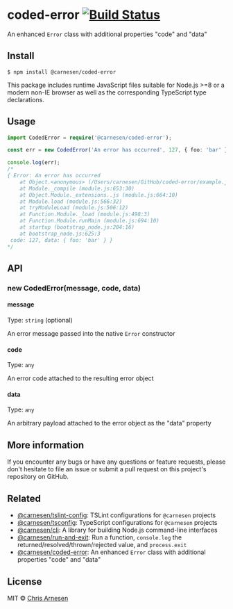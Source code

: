 # coded-error [![Build Status](https://travis-ci.com/carnesen/coded-error.svg?branch=master)](https://travis-ci.com/carnesen/coded-error)

An enhanced `Error` class with additional properties "code" and "data"

## Install

```
$ npm install @carnesen/coded-error
```
This package includes runtime JavaScript files suitable for Node.js >=8 or a modern non-IE browser as well as the corresponding TypeScript type declarations.

## Usage

```ts
import CodedError = require('@carnesen/coded-error');

const err = new CodedError('An error has occurred', 127, { foo: 'bar' });

console.log(err);
/*
{ Error: An error has occurred
    at Object.<anonymous> (/Users/carnesen/GitHub/coded-error/example.js:3:13)
    at Module._compile (module.js:653:30)
    at Object.Module._extensions..js (module.js:664:10)
    at Module.load (module.js:566:32)
    at tryModuleLoad (module.js:506:12)
    at Function.Module._load (module.js:498:3)
    at Function.Module.runMain (module.js:694:10)
    at startup (bootstrap_node.js:204:16)
    at bootstrap_node.js:625:3
 code: 127, data: { foo: 'bar' } }
*/
```
## API

### new CodedError(message, code, data)

#### message

Type: `string` (optional)

An error message passed into the native `Error` constructor

#### code

Type: `any`

An error code attached to the resulting error object

#### data

Type: `any`

An arbitrary payload attached to the error object as the "data" property

## More information
If you encounter any bugs or have any questions or feature requests, please don't hesitate to file an issue or submit a pull request on this project's repository on GitHub.

## Related

- [@carnesen/tslint-config](https://github.com/carnesen/tslint-config): TSLint configurations for `@carnesen` projects
- [@carnesen/tsconfig](https://github.com/carnesen/tsconfig): TypeScript configurations for `@carnesen` projects
- [@carnesen/cli](https://github.com/carnesen/cli): A library for building Node.js command-line interfaces
- [@carnesen/run-and-exit](https://github.com/carnesen/run-and-exit): Run a function, `console.log` the returned/resolved/thrown/rejected value, and `process.exit`
- [@carnesen/coded-error](https://github.com/carnesen/coded-error): An enhanced `Error` class with additional properties "code" and "data"

## License

MIT © [Chris Arnesen](https://www.carnesen.com)
